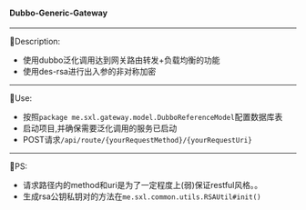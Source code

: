 #### Dubbo-Generic-Gateway
---
🎉‍Description:
- 使用dubbo泛化调用达到网关路由转发+负载均衡的功能
- 使用des-rsa进行出入参的非对称加密
---
🎩Use:
- 按照```package me.sxl.gateway.model.DubboReferenceModel```配置数据库表
- 启动项目,并确保需要泛化调用的服务已启动
- POST请求```/api/route/{yourRequestMethod}/{yourRequestUri}```
---
🚩PS:
- 请求路径内的method和uri是为了一定程度上(弱)保证restful风格。。
- 生成rsa公钥私钥对的方法在```me.sxl.common.utils.RSAUtil#init()```